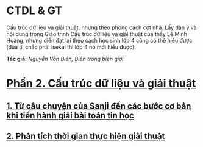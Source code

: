 # CTDL & GT
Cấu trúc dữ liệu và giải thuật, nhưng theo phong cách cợt nhả. Lấy dàn ý và nội dung trong Giáo trình Cấu trúc dữ liệu và giải thuật của thầy Lê Minh Hoàng, nhưng diễn đạt lại theo cách học sinh lớp 4 cũng có thể hiểu được (đùa tí, chắc phải isekai thì lớp 4 nó mới hiểu được).

**Tác giả:** _Nguyễn Văn Biên, Biên trong biên giới._


# [Phần 2. Cấu trúc dữ liệu và giải thuật](./Phần%202.%20Cấu%20trúc%20dữ%20liệu%20và%20giải%20thuật)
## [1. Từ câu chuyện của Sanji đến các bước cơ bản khi tiến hành giải bài toán tin học](./Phần%202.%20Cấu%20trúc%20dữ%20liệu%20và%20giải%20thuật/chap%201.md)
## [2. Phân tích thời gian thực hiện giải thuật](./Phần%202.%20Cấu%20trúc%20dữ%20liệu%20và%20giải%20thuật/chap%202.md)

